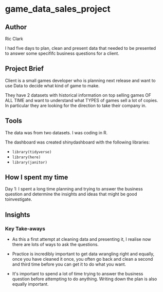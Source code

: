 # game_data_sales_project


## Author
Ric Clark

I had five days to plan, clean and present data that needed to be presented to answer some specififc business questions for a client.

## Project Brief

Client is a small games developer who is planning next release and want to use Data to decide what kind of game to make.

They have 2 datasets with historical information on top selling games OF ALL TIME and want to understand what TYPES of games sell a lot of copies. In particular they are looking for the direction to take their company in.

## Tools

The data was from two datasets. I was coding in R.

The dashboard was created shinydashboard with the following libraries: 
- `library(tidyverse)`              
- `library(here)`
- `library(janitor)`


## How I spent my time
Day 1: I spent a long time planning and trying to answer the business question and determine the insights and ideas that might be good toinvestigate.





## Insights


  
  

### Key Take-aways

- As this a first attempt at cleaning data and presenting it, I realise now there are lots of ways to ask the questions.

- Practice is incredibly important to get data wrangling right and equally, once you have cleaned it once, you often go back and clean a second and third time before you can get it to do what you want.

- It's important to spend a lot of time trying to answer the business question before attempting to do anything. Writing down the plan is also equally important.